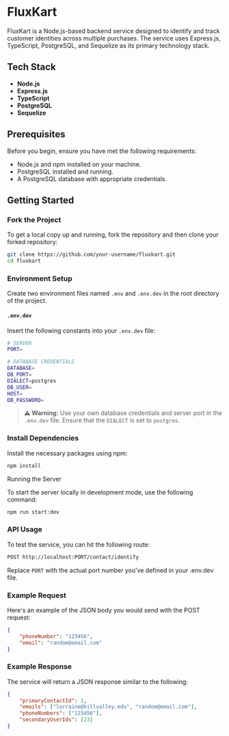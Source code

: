# FluxKart

FluxKart is a Node.js-based backend service designed to identify and track customer identities across multiple purchases. The service uses Express.js, TypeScript, PostgreSQL, and Sequelize as its primary technology stack.

## Tech Stack

- **Node.js**
- **Express.js**
- **TypeScript**
- **PostgreSQL**
- **Sequelize**

## Prerequisites

Before you begin, ensure you have met the following requirements:

- Node.js and npm installed on your machine.
- PostgreSQL installed and running.
- A PostgreSQL database with appropriate credentials.

## Getting Started

### Fork the Project

To get a local copy up and running, fork the repository and then clone your forked repository:

```bash
git clone https://github.com/your-username/fluxkart.git
cd fluxkart
```

### Environment Setup

Create two environment files named `.env` and `.env.dev` in the root directory of the project.

#### `.env.dev`

Insert the following constants into your `.env.dev` file:
```bash
# SERVER
PORT=

# DATABASE CREDENTIALS
DATABASE=
DB_PORT=
DIALECT=postgres
DB_USER=
HOST=
DB_PASSWORD=
```
> **⚠️ Warning:** Use your own database credentials and server port in the `.env.dev` file. Ensure that the `DIALECT` is set to `postgres`.

### Install Dependencies

Install the necessary packages using npm:

```bash
npm install
```

Running the Server

To start the server locally in development mode, use the following command:

```bash
npm run start:dev
```

### API Usage

To test the service, you can hit the following route:

```bash
POST http://localhost:PORT/contact/identify
```
Replace `PORT` with the actual port number you've defined in your .env.dev file.

### Example Request

Here's an example of the JSON body you would send with the POST request:

```json
{
    "phoneNumber": "123456",
    "email": "random@email.com"
}
```

### Example Response

The service will return a JSON response similar to the following:

```json
{
    "primaryContactId": 1,
    "emails": ["lorraine@hillvalley.edu", "random@email.com"],
    "phoneNumbers": ["123456"],
    "secondaryUserIds": [23]
}
```

